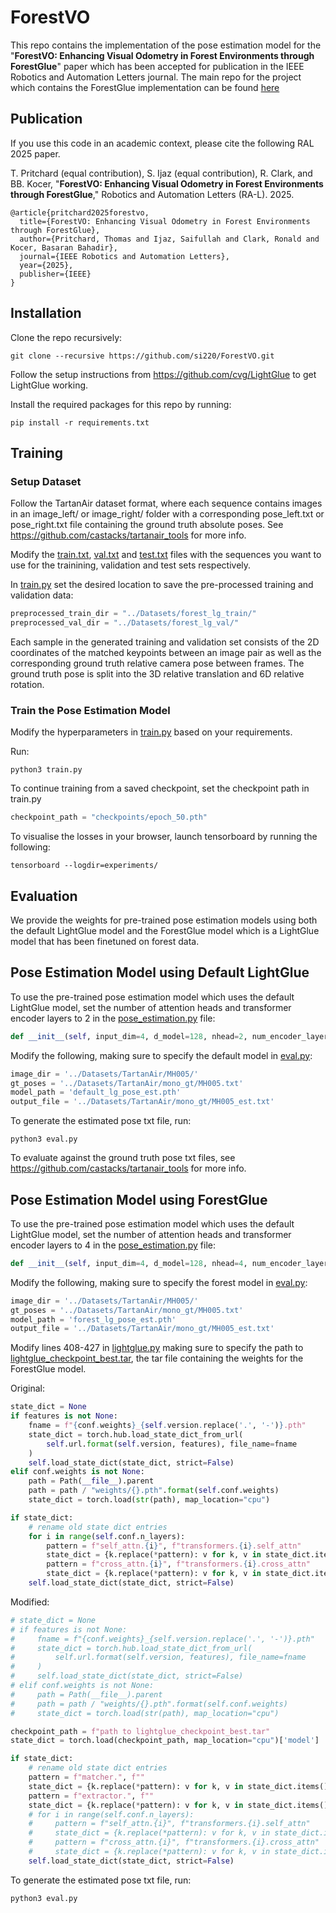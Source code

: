 # ForestVO
This repo contains the implementation of the pose estimation model for the "**ForestVO: Enhancing Visual Odometry in Forest Environments through ForestGlue**" paper which has been accepted for publication in the IEEE Robotics and Automation Letters journal. The main repo for the project which contains the ForestGlue implementation can be found [here](https://github.com/AerialRoboticsGroup/forest-vo)

## Publication
If you use this code in an academic context, please cite the following RAL 2025 paper.

T. Pritchard (equal contribution), S. Ijaz (equal contribution), R. Clark, and BB. Kocer, "**ForestVO: Enhancing Visual Odometry in Forest Environments through ForestGlue**," Robotics and Automation Letters (RA-L). 2025.

```
@article{pritchard2025forestvo,
  title={ForestVO: Enhancing Visual Odometry in Forest Environments through ForestGlue},
  author={Pritchard, Thomas and Ijaz, Saifullah and Clark, Ronald and Kocer, Basaran Bahadir},
  journal={IEEE Robotics and Automation Letters},
  year={2025},
  publisher={IEEE}
}
```

## Installation
Clone the repo recursively:
```
git clone --recursive https://github.com/si220/ForestVO.git
```

Follow the setup instructions from https://github.com/cvg/LightGlue to get LightGlue working.

Install the required packages for this repo by running:
```
pip install -r requirements.txt
```
## Training

### Setup Dataset
Follow the TartanAir dataset format, where each sequence contains images in an image_left/ or image_right/ folder with a corresponding pose_left.txt or pose_right.txt file containing the ground truth absolute poses. See https://github.com/castacks/tartanair_tools for more info.

Modify the [train.txt](ForestVO/src/dataset/train.txt), [val.txt](ForestVO/src/dataset/val.txt) and [test.txt](ForestVO/src/dataset/test.txt) files with the sequences you want to use for the trainining, validation and test sets respectively.

In [train.py](ForestVO/src/train.py) set the desired location to save the pre-processed training and validation data:
```python
preprocessed_train_dir = "../Datasets/forest_lg_train/"
preprocessed_val_dir = "../Datasets/forest_lg_val/"
```

Each sample in the generated training and validation set consists of the 2D coordinates of the matched keypoints between an image pair as well as the corresponding ground truth relative camera pose between frames. The ground truth pose is split into the 3D relative translation and 6D relative rotation. 

### Train the Pose Estimation Model
Modify the hyperparameters in [train.py](ForestVO/src/train.py) based on your requirements.

Run:
```
python3 train.py
```

To continue training from a saved checkpoint, set the checkpoint path in train.py
```python
checkpoint_path = "checkpoints/epoch_50.pth"
```

To visualise the losses in your browser, launch tensorboard by running the following:
```
tensorboard --logdir=experiments/
```

## Evaluation
We provide the weights for pre-trained pose estimation models using both the default LightGlue model and the ForestGlue model which is a LightGlue model that has been finetuned on forest data.  

## Pose Estimation Model using Default LightGlue
To use the pre-trained pose estimation model which uses the default LightGlue model, set the number of attention heads and transformer encoder layers to 2 in the [pose_estimation.py](ForestVO/src/pose_estimation.py) file:

```python
def __init__(self, input_dim=4, d_model=128, nhead=2, num_encoder_layers=2, dim_feedforward=256, dropout=0.1):
```

Modify the following, making sure to specify the default model in [eval.py](ForestVO/src/eval.py):
```python
image_dir = '../Datasets/TartanAir/MH005/'
gt_poses = '../Datasets/TartanAir/mono_gt/MH005.txt'
model_path = 'default_lg_pose_est.pth'
output_file = '../Datasets/TartanAir/mono_gt/MH005_est.txt'
```

To generate the estimated pose txt file, run:
```
python3 eval.py
```

To evaluate against the ground truth pose txt files, see https://github.com/castacks/tartanair_tools for more info.

## Pose Estimation Model using ForestGlue
To use the pre-trained pose estimation model which uses the default LightGlue model, set the number of attention heads and transformer encoder layers to 4 in the [pose_estimation.py](ForestVO/src/pose_estimation.py) file:

```python
def __init__(self, input_dim=4, d_model=128, nhead=4, num_encoder_layers=4, dim_feedforward=256, dropout=0.1):
```

Modify the following, making sure to specify the forest model in [eval.py](ForestVO/src/eval.py):
```python
image_dir = '../Datasets/TartanAir/MH005/'
gt_poses = '../Datasets/TartanAir/mono_gt/MH005.txt'
model_path = 'forest_lg_pose_est.pth'
output_file = '../Datasets/TartanAir/mono_gt/MH005_est.txt'
```

Modify lines 408-427 in [lightglue.py](ForestVO/LightGlue/lightglue/lightglue.py) making sure to specify the path to [lightglue_checkpoint_best.tar](ForestVO/src/lightglue_checkpoint_best.tar), the tar file containing the weights for the ForestGlue model.

Original:

```python
state_dict = None
if features is not None:
    fname = f"{conf.weights}_{self.version.replace('.', '-')}.pth"
    state_dict = torch.hub.load_state_dict_from_url(
        self.url.format(self.version, features), file_name=fname
    )
    self.load_state_dict(state_dict, strict=False)
elif conf.weights is not None:
    path = Path(__file__).parent
    path = path / "weights/{}.pth".format(self.conf.weights)
    state_dict = torch.load(str(path), map_location="cpu")

if state_dict:
    # rename old state dict entries
    for i in range(self.conf.n_layers):
        pattern = f"self_attn.{i}", f"transformers.{i}.self_attn"
        state_dict = {k.replace(*pattern): v for k, v in state_dict.items()}
        pattern = f"cross_attn.{i}", f"transformers.{i}.cross_attn"
        state_dict = {k.replace(*pattern): v for k, v in state_dict.items()}
    self.load_state_dict(state_dict, strict=False)
```

Modified:

```python
# state_dict = None
# if features is not None:
#     fname = f"{conf.weights}_{self.version.replace('.', '-')}.pth"
#     state_dict = torch.hub.load_state_dict_from_url(
#         self.url.format(self.version, features), file_name=fname
#     )
#     self.load_state_dict(state_dict, strict=False)
# elif conf.weights is not None:
#     path = Path(__file__).parent
#     path = path / "weights/{}.pth".format(self.conf.weights)
#     state_dict = torch.load(str(path), map_location="cpu")

checkpoint_path = f"path to lightglue_checkpoint_best.tar"
state_dict = torch.load(checkpoint_path, map_location="cpu")['model']

if state_dict:
    # rename old state dict entries
    pattern = f"matcher.", f""
    state_dict = {k.replace(*pattern): v for k, v in state_dict.items()}
    pattern = f"extractor.", f""
    state_dict = {k.replace(*pattern): v for k, v in state_dict.items()}
    # for i in range(self.conf.n_layers):
    #     pattern = f"self_attn.{i}", f"transformers.{i}.self_attn"
    #     state_dict = {k.replace(*pattern): v for k, v in state_dict.items()}
    #     pattern = f"cross_attn.{i}", f"transformers.{i}.cross_attn"
    #     state_dict = {k.replace(*pattern): v for k, v in state_dict.items()}
    self.load_state_dict(state_dict, strict=False)
```

To generate the estimated pose txt file, run:
```
python3 eval.py
```
